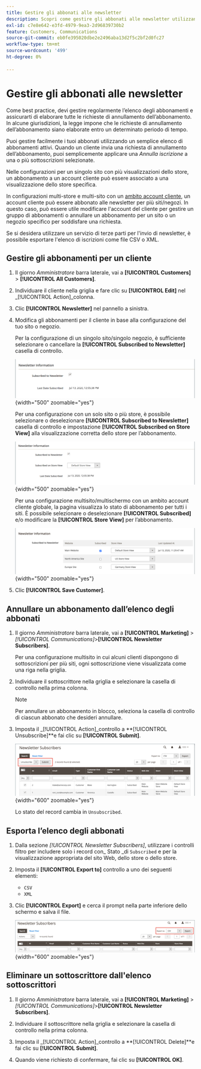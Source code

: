 ```yaml
---
title: Gestire gli abbonati alle newsletter
description: Scopri come gestire gli abbonati alle newsletter utilizzando un semplice elenco di abbonamenti attivi.
exl-id: c7e8e642-e3fd-4979-9ea3-2d96839730b2
feature: Customers, Communications
source-git-commit: eb0fe395020dbe2e2496aba13d2f5c2bf2d0fc27
workflow-type: tm+mt
source-wordcount: '499'
ht-degree: 0%

---
```


# Gestire gli abbonati alle newsletter

Come best practice, devi gestire regolarmente l’elenco degli abbonamenti e assicurarti di elaborare tutte le richieste di annullamento dell’abbonamento. In alcune giurisdizioni, la legge impone che le richieste di annullamento dell’abbonamento siano elaborate entro un determinato periodo di tempo.

Puoi gestire facilmente i tuoi abbonati utilizzando un semplice elenco di abbonamenti attivi. Quando un cliente invia una richiesta di annullamento dell’abbonamento, puoi semplicemente applicare una _Annulla iscrizione_ a una o più sottoscrizioni selezionate.

Nelle configurazioni per un singolo sito con più visualizzazioni dello store, un abbonamento a un account cliente può essere associato a una visualizzazione dello store specifica.

In configurazioni multi-store e multi-sito con un [ambito account cliente](../customers/customer-account-scope.md), un account cliente può essere abbonato alle newsletter per più siti/negozi. In questo caso, può essere utile modificare l&#39;account del cliente per gestire un gruppo di abbonamenti o annullare un abbonamento per un sito o un negozio specifico per soddisfare una richiesta.

Se si desidera utilizzare un servizio di terze parti per l&#39;invio di newsletter, è possibile esportare l&#39;elenco di iscrizioni come file CSV o XML.

## Gestire gli abbonamenti per un cliente

1. Il giorno _Amministratore_ barra laterale, vai a **[!UICONTROL Customers]** > **[!UICONTROL All Customers]**.

1. Individuare il cliente nella griglia e fare clic su **[!UICONTROL Edit]** nel _[!UICONTROL Action]_colonna.

1. Clic **[!UICONTROL Newsletter]** nel pannello a sinistra.

1. Modifica gli abbonamenti per il cliente in base alla configurazione del tuo sito o negozio.

   Per la configurazione di un singolo sito/singolo negozio, è sufficiente selezionare o cancellare la **[!UICONTROL Subscribed to Newsletter]** casella di controllo.

   ![Casella di controllo per l’abbonamento alla newsletter del cliente per negozio singolo](./assets/newsletter-customer-single-store.png){width="500" zoomable="yes"}

   Per una configurazione con un solo sito o più store, è possibile selezionare o deselezionare **[!UICONTROL Subscribed to Newsletter]** casella di controllo e impostazione **[!UICONTROL Subscribed on Store View]** alla visualizzazione corretta dello store per l’abbonamento.

   ![Casella di controllo per l’abbonamento a newsletter cliente in più store e selettore per la vista store](./assets/newsletter-customer-multi-store.png){width="500" zoomable="yes"}

   Per una configurazione multisito/multischermo con un ambito account cliente globale, la pagina visualizza lo stato di abbonamento per tutti i siti. È possibile selezionare o deselezionare **[!UICONTROL Subscribed]** e/o modificare la **[!UICONTROL Store View]** per l’abbonamento.

   ![Caselle di controllo per l’abbonamento a newsletter clienti multisito e selettori per la visualizzazione store](./assets/newsletter-customer-multi-site.png){width="500" zoomable="yes"}

1. Clic **[!UICONTROL Save Customer]**.

## Annullare un abbonamento dall’elenco degli abbonati

1. Il giorno _Amministratore_ barra laterale, vai a **[!UICONTROL Marketing]** > _[!UICONTROL Communications]_>**[!UICONTROL Newsletter Subscribers]**.

   Per una configurazione multisito in cui alcuni clienti dispongono di sottoscrizioni per più siti, ogni sottoscrizione viene visualizzata come una riga nella griglia.

1. Individuare il sottoscrittore nella griglia e selezionare la casella di controllo nella prima colonna.

   >[!NOTE]
   >
   >Per annullare un abbonamento in blocco, seleziona la casella di controllo di ciascun abbonato che desideri annullare.

1. Imposta il _[!UICONTROL Action]_controllo a **[!UICONTROL Unsubscribe]**e fai clic su **[!UICONTROL Submit]**.

   ![Newsletter Annulla iscrizione](./assets/newsletter-unsubscribe.png){width="600" zoomable="yes"}

   Lo stato del record cambia in `Unsubscribed`.

## Esporta l’elenco degli abbonati

1. Dalla sezione _[!UICONTROL Newsletter Subscribers]_, utilizzare i controlli filtro per includere solo i record con_ Stato _di `Subscribed` e per la visualizzazione appropriata del sito Web, dello store o dello store.

1. Imposta il **[!UICONTROL Export to]** controllo a uno dei seguenti elementi:

   - `CSV`
   - `XML`

1. Clic **[!UICONTROL Export]** e cerca il prompt nella parte inferiore dello schermo e salva il file.

   ![Esporta abbonati a newsletter](./assets/newsletter-subscribers-export.png){width="600" zoomable="yes"}

## Eliminare un sottoscrittore dall&#39;elenco sottoscrittori

1. Il giorno _Amministratore_ barra laterale, vai a **[!UICONTROL Marketing]** > _[!UICONTROL Communications]_>**[!UICONTROL Newsletter Subscribers]**.

1. Individuare il sottoscrittore nella griglia e selezionare la casella di controllo nella prima colonna.

1. Imposta il _[!UICONTROL Action]_controllo a **[!UICONTROL Delete]**e fai clic su **[!UICONTROL Submit]**.

1. Quando viene richiesto di confermare, fai clic su **[!UICONTROL OK]**.
